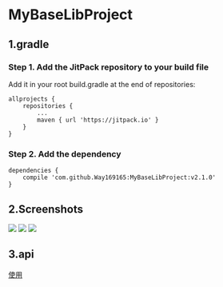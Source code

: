 # MyBaseLibProject
## 1.gradle
### Step 1. Add the JitPack repository to your build file
Add it in your root build.gradle at the end of repositories:
```
allprojects {
    repositories {
        ...
        maven { url 'https://jitpack.io' }
    }
}
```
### Step 2. Add the dependency
```
dependencies {
    compile 'com.github.Way169165:MyBaseLibProject:v2.1.0'
}
```
## 2.Screenshots
![](https://github.com/Way169165/MyBaseLibProject/blob/master/screenshots/screenshot1.gif)
![](https://github.com/Way169165/MyBaseLibProject/blob/master/screenshots/screenshot2.gif)
![](https://github.com/Way169165/MyBaseLibProject/blob/master/screenshots/screenshot3.gif)
## 3.api
[使用](https://github.com/Way169165/MyBaseLibProject/tree/master/app/src/main/java/com/xgw/mybaselibproject)